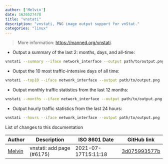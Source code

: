 ```yaml
---
author: ['Melvin']
date: 1626527478
title: "vnstati"
description: "vnstati, PNG image output support for vnStat."
categories: "linux"
---
```

> More information: <https://manned.org/vnstati>.

- Output a summary of the last 2: months, days, and all-time:

```bash
vnstati --summary --iface network_interface --output path/to/output.png
```

- Output the 10 most traffic-intensive days of all time:

```bash
vnstati --top10 --iface network_interface --output path/to/output.png
```

- Output monthly traffic statistics from the last 12 months:

```bash
vnstati --months --iface network_interface --output path/to/output.png
```

- Output hourly traffic statistics from the last 24 hours:

```bash
vnstati --hours --iface network_interface --output path/to/output.png
```
List of changes to this documentation


Author | Description | ISO 8601 Date | GitHub link
------|-----|-----|-----
[Melvin](mailto:github@melvin2204.nl) | vnstati: add page (#6175) | 2021-07-17T15:11:18 | [3d075993577b](https://github.com/tldr-pages/tldr/commit/3d075993577b451bd3b3b59cc65adad8a471e62a)


